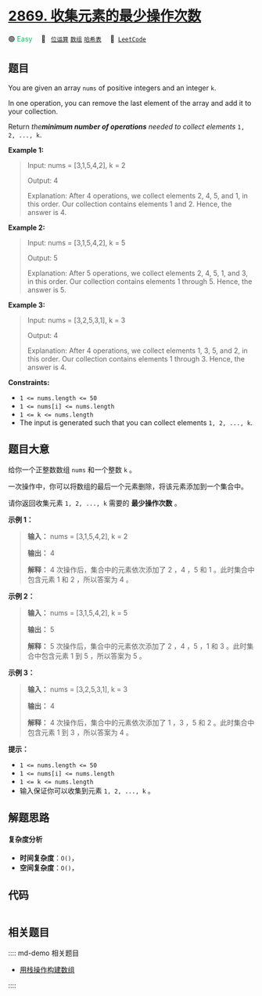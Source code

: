 # [2869. 收集元素的最少操作次数](https://leetcode.com/problems/minimum-operations-to-collect-elements)

🟢 <font color=#15bd66>Easy</font>&emsp; 🔖&ensp; [`位运算`](/leetcode/outline/tag/bit-manipulation.md) [`数组`](/leetcode/outline/tag/array.md) [`哈希表`](/leetcode/outline/tag/hash-table.md)&emsp; 🔗&ensp;[`LeetCode`](https://leetcode.com/problems/minimum-operations-to-collect-elements)


## 题目

You are given an array `nums` of positive integers and an integer `k`.

In one operation, you can remove the last element of the array and add it to
your collection.

Return _the**minimum number of operations** needed to collect elements_ `1, 2,
..., k`.



**Example 1:**

> Input: nums = [3,1,5,4,2], k = 2
> 
> Output: 4
> 
> Explanation: After 4 operations, we collect elements 2, 4, 5, and 1, in this order. Our collection contains elements 1 and 2. Hence, the answer is 4.

**Example 2:**

> Input: nums = [3,1,5,4,2], k = 5
> 
> Output: 5
> 
> Explanation: After 5 operations, we collect elements 2, 4, 5, 1, and 3, in this order. Our collection contains elements 1 through 5. Hence, the answer is 5.

**Example 3:**

> Input: nums = [3,2,5,3,1], k = 3
> 
> Output: 4
> 
> Explanation: After 4 operations, we collect elements 1, 3, 5, and 2, in this order. Our collection contains elements 1 through 3. Hence, the answer is 4.

**Constraints:**

  * `1 <= nums.length <= 50`
  * `1 <= nums[i] <= nums.length`
  * `1 <= k <= nums.length`
  * The input is generated such that you can collect elements `1, 2, ..., k`.


## 题目大意

给你一个正整数数组 `nums` 和一个整数 `k` 。

一次操作中，你可以将数组的最后一个元素删除，将该元素添加到一个集合中。

请你返回收集元素 `1, 2, ..., k` 需要的 **最少操作次数**  。



**示例 1：**

> 
> 
> 
> 
> 
> **输入：** nums = [3,1,5,4,2], k = 2
> 
> **输出：** 4
> 
> **解释：** 4 次操作后，集合中的元素依次添加了 2 ，4 ，5 和 1 。此时集合中包含元素 1 和 2 ，所以答案为 4 。
> 
> 

**示例 2：**

> 
> 
> 
> 
> 
> **输入：** nums = [3,1,5,4,2], k = 5
> 
> **输出：** 5
> 
> **解释：** 5 次操作后，集合中的元素依次添加了 2 ，4 ，5 ，1 和 3 。此时集合中包含元素 1 到 5 ，所以答案为 5 。
> 
> 

**示例 3：**

> 
> 
> 
> 
> 
> **输入：** nums = [3,2,5,3,1], k = 3
> 
> **输出：** 4
> 
> **解释：** 4 次操作后，集合中的元素依次添加了 1 ，3 ，5 和 2 。此时集合中包含元素 1 到 3  ，所以答案为 4 。
> 
> 



**提示：**

  * `1 <= nums.length <= 50`
  * `1 <= nums[i] <= nums.length`
  * `1 <= k <= nums.length`
  * 输入保证你可以收集到元素 `1, 2, ..., k` 。


## 解题思路

#### 复杂度分析

- **时间复杂度**：`O()`，
- **空间复杂度**：`O()`，

## 代码

```javascript

```

## 相关题目

:::: md-demo 相关题目
- [用栈操作构建数组](https://leetcode.com/problems/build-an-array-with-stack-operations)

::::
